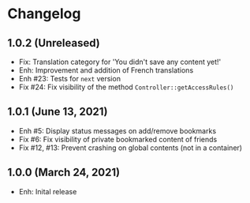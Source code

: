 Changelog
=========

1.0.2 (Unreleased)
---------------------
- Fix: Translation category for 'You didn\'t save any content yet!'
- Enh: Improvement and addition of French translations
- Enh #23: Tests for `next` version
- Fix #24: Fix visibility of the method `Controller::getAccessRules()`


1.0.1 (June 13, 2021)
---------------------
- Enh #5: Display status messages on add/remove bookmarks
- Fix #6: Fix visibility of private bookmarked content of friends
- Fix #12, #13: Prevent crashing on global contents (not in a container)


1.0.0 (March 24, 2021)
----------------------
- Enh: Inital release
